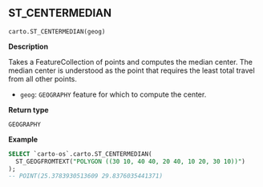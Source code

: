 ## ST_CENTERMEDIAN

```sql:signature
carto.ST_CENTERMEDIAN(geog)
```

**Description**

Takes a FeatureCollection of points and computes the median center. The median center is understood as the point that requires the least total travel from all other points.

* `geog`: `GEOGRAPHY` feature for which to compute the center.

**Return type**

`GEOGRAPHY`


**Example**


``` sql
SELECT `carto-os`.carto.ST_CENTERMEDIAN(
  ST_GEOGFROMTEXT("POLYGON ((30 10, 40 40, 20 40, 10 20, 30 10))")
);
-- POINT(25.3783930513609 29.8376035441371)
```